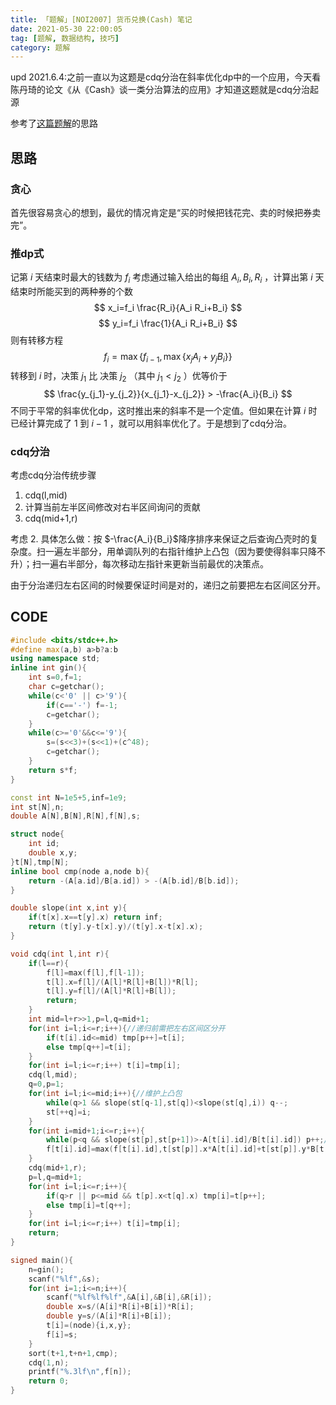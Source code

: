 ```yaml
---
title: 「题解」[NOI2007] 货币兑换(Cash) 笔记
date: 2021-05-30 22:00:05
tag: [题解, 数据结构, 技巧]
category: 题解
---
```

upd 2021.6.4:之前一直以为这题是cdq分治在斜率优化dp中的一个应用，今天看陈丹琦的论文《从《Cash》谈一类分治算法的应用》才知道这题就是cdq分治起源

参考了[这篇题解](https://www.luogu.com.cn/blog/riverhamster/solution-p4027)的思路

## 思路
### 贪心
首先很容易贪心的想到，最优的情况肯定是“买的时候把钱花完、卖的时候把券卖完”。
### 推dp式
记第 $i$ 天结束时最大的钱数为 $f_i$
考虑通过输入给出的每组 $A_i,B_i,R_i$ ，计算出第 $i$ 天结束时所能买到的两种券的个数
$$ x_i=f_i \frac{R_i}{A_i R_i+B_i} $$
$$ y_i=f_i \frac{1}{A_i R_i+B_i} $$
则有转移方程
$$ f_i=\max \{f_{i-1},{\max \{x_j A_i+y_j B_i\}}\} $$
转移到 $i$ 时，决策 $j_1$ 比 决策 $j_2$ （其中 $j_1<j_2$ ）优等价于
$$ \frac{y_{j_1}-y_{j_2}}{x_{j_1}-x_{j_2}} > -\frac{A_i}{B_i} $$
不同于平常的斜率优化dp，这时推出来的斜率不是一个定值。但如果在计算 $i$ 时已经计算完成了 $1$ 到 $i-1$ ，就可以用斜率优化了。于是想到了cdq分治。
### cdq分治

考虑cdq分治传统步骤
1. cdq(l,mid)
1. 计算当前左半区间修改对右半区间询问的贡献
1. cdq(mid+1,r)

考虑 2. 具体怎么做：按 $-\frac{A_i}{B_i}$降序排序来保证之后查询凸壳时的复杂度。扫一遍左半部分，用单调队列的右指针维护上凸包（因为要使得斜率只降不升）；扫一遍右半部分，每次移动左指针来更新当前最优的决策点。

由于分治递归左右区间的时候要保证时间是对的，递归之前要把左右区间区分开。

## CODE
```cpp
#include <bits/stdc++.h>
#define max(a,b) a>b?a:b
using namespace std;
inline int gin(){
    int s=0,f=1;
    char c=getchar();
    while(c<'0' || c>'9'){
        if(c=='-') f=-1;
        c=getchar();
    }
    while(c>='0'&&c<='9'){
        s=(s<<3)+(s<<1)+(c^48);
        c=getchar();
    }
    return s*f;
}

const int N=1e5+5,inf=1e9;
int st[N],n;
double A[N],B[N],R[N],f[N],s;

struct node{
    int id;
    double x,y;
}t[N],tmp[N];
inline bool cmp(node a,node b){
    return -(A[a.id]/B[a.id]) > -(A[b.id]/B[b.id]);
}

double slope(int x,int y){
    if(t[x].x==t[y].x) return inf;
    return (t[y].y-t[x].y)/(t[y].x-t[x].x);
}

void cdq(int l,int r){
    if(l==r){
        f[l]=max(f[l],f[l-1]);
        t[l].x=f[l]/(A[l]*R[l]+B[l])*R[l];
        t[l].y=f[l]/(A[l]*R[l]+B[l]);
        return;
    }
    int mid=l+r>>1,p=l,q=mid+1;
    for(int i=l;i<=r;i++){//递归前需把左右区间区分开
        if(t[i].id<=mid) tmp[p++]=t[i];
        else tmp[q++]=t[i];
    }
    for(int i=l;i<=r;i++) t[i]=tmp[i];
    cdq(l,mid);
    q=0,p=1;
    for(int i=l;i<=mid;i++){//维护上凸包
        while(q>1 && slope(st[q-1],st[q])<slope(st[q],i)) q--;
        st[++q]=i;
    }
    for(int i=mid+1;i<=r;i++){
        while(p<q && slope(st[p],st[p+1])>-A[t[i].id]/B[t[i].id]) p++;//查询凸壳。如果没有预先按-A[i]/B[i]排序，这里每次二分查询是log的
        f[t[i].id]=max(f[t[i].id],t[st[p]].x*A[t[i].id]+t[st[p]].y*B[t[i].id]);
    }
    cdq(mid+1,r);
    p=l,q=mid+1;
    for(int i=l;i<=r;i++){
        if(q>r || p<=mid && t[p].x<t[q].x) tmp[i]=t[p++];
        else tmp[i]=t[q++];
    }
    for(int i=l;i<=r;i++) t[i]=tmp[i];
    return;
}

signed main(){
    n=gin();
    scanf("%lf",&s);
    for(int i=1;i<=n;i++){
        scanf("%lf%lf%lf",&A[i],&B[i],&R[i]);
        double x=s/(A[i]*R[i]+B[i])*R[i];
        double y=s/(A[i]*R[i]+B[i]);
        t[i]=(node){i,x,y};
        f[i]=s;
    }
    sort(t+1,t+n+1,cmp);
    cdq(1,n);
    printf("%.3lf\n",f[n]);
    return 0;
}
```

